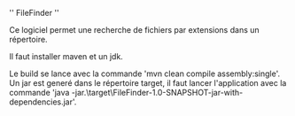 ''
FileFinder
''

Ce logiciel permet une recherche de fichiers par extensions
dans un répertoire.

Il faut installer maven et un jdk. 

Le build se lance avec la commande 'mvn clean compile assembly:single'.
Un jar est generé dans le répertoire target, il faut lancer l'application avec la
commande 'java -jar.\target\FileFinder-1.0-SNAPSHOT-jar-with-dependencies.jar'.
